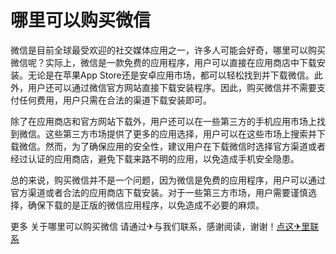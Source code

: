 # 哪里可以购买微信

微信是目前全球最受欢迎的社交媒体应用之一，许多人可能会好奇，哪里可以购买微信呢？实际上，微信是一款免费的应用程序，用户可以直接在应用商店中下载安装。无论是在苹果App Store还是安卓应用市场，都可以轻松找到并下载微信。此外，用户还可以通过微信官方网站直接下载安装程序。因此，购买微信并不需要支付任何费用，用户只需在合法的渠道下载安装即可。

除了在应用商店和官方网站下载外，用户还可以在一些第三方的手机应用市场上找到微信。这些第三方市场提供了更多的应用选择，用户可以在这些市场上搜索并下载微信。然而，为了确保应用的安全性，建议用户在下载微信时选择官方渠道或者经过认证的应用商店，避免下载来路不明的应用，以免造成手机安全隐患。

总的来说，购买微信并不是一个问题，因为微信是免费的应用程序，用户可以通过官方渠道或者合法的应用商店下载安装。对于一些第三方市场，用户需要谨慎选择，确保下载的是正版的微信应用程序，以免造成不必要的麻烦。

更多 关于哪里可以购买微信 请通过✈与我们联系，感谢阅读，谢谢！[点这✈里联系](https://gg.k02.cc)